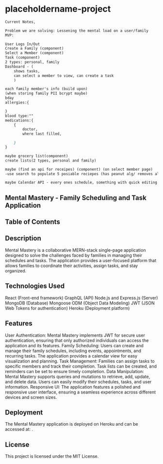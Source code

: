 # placeholdername-project
```md
Current Notes,

Problem we are solving: Lessening the mental load on a user/family
MVP:

User Logs In/Out
Create a Family (component) 
Select a Member (component)
Task (component)
2 types: personal, family 
Dashboard - (
    shows tasks,
    can select a member to view, can create a task
    )

each family member's info (build upon)
(when storing family PII bcrypt maybe)
bday
allergies:{

}
blood type:""
medications:{
    {
        doctor,
        where last filled,

    }
}

maybe grocery list(component)
create lists(2 types, personal and family)

maybe (find an api for receipes) (component) (on select member page)
-use search to populate 5 posiable reciepes (has peanut alg/ removes all receipts with said ingriedent)

maybe Calendar API - every ones schedule, something with quick editing and recurring events


```
## Mental Mastery - Family Scheduling and Task Application

## Table of Contents

## Description
Mental Mastery is a collaborative MERN-stack single-page application designed to solve the challenges faced by families in managing their schedules and tasks. The application provides a user-focused platform that allows families to coordinate their activities, assign tasks, and stay organized.

## Technologies Used
React (Front-end framework)
GraphQL (API)
Node.js and Express.js (Server)
MongoDB (Database)
Mongoose ODM (Object Data Modeling)
JWT (JSON Web Tokens for authentication)
Heroku (Deployment platform)

## Features
User Authentication: Mental Mastery implements JWT for secure user authentication, ensuring that only authorized individuals can access the application and its features.
Family Scheduling: Users can create and manage their family schedules, including events, appointments, and recurring tasks. The application provides a calendar view for easy visualization and planning.
Task Management: Families can assign tasks to specific members and track their completion. Task lists can be created, and reminders can be set to ensure timely completion.
Data Manipulation: Mental Mastery supports queries and mutations to retrieve, add, update, and delete data. Users can easily modify their schedules, tasks, and user information.
Responsive UI: The application features a polished and responsive user interface, ensuring a seamless experience across different devices and screen sizes.

## Deployment
The Mental Mastery application is deployed on Heroku and can be accessed at: .

## License
This project is licensed under the MIT License.